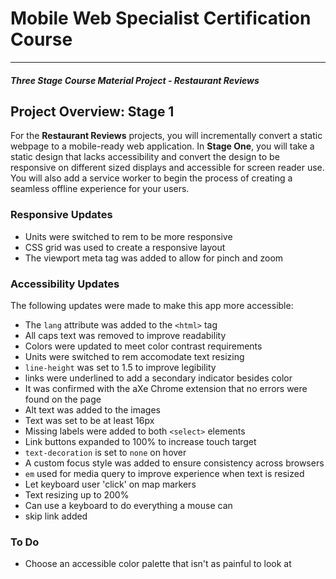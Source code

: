 # Mobile Web Specialist Certification Course
---
#### _Three Stage Course Material Project - Restaurant Reviews_

## Project Overview: Stage 1

For the **Restaurant Reviews** projects, you will incrementally convert a static webpage to a mobile-ready web application. In **Stage One**, you will take a static design that lacks accessibility and convert the design to be responsive on different sized displays and accessible for screen reader use. You will also add a service worker to begin the process of creating a seamless offline experience for your users.

### Responsive Updates
* Units were switched to rem to be more responsive
* CSS grid was used to create a responsive layout
* The viewport meta tag was added to allow for pinch and zoom

### Accessibility Updates
The following updates were made to make this app more accessible:
* The `lang` attribute was added to the `<html>` tag
* All caps text was removed to improve readability
* Colors were updated to meet color contrast requirements
* Units were switched to rem accomodate text resizing
* `line-height` was set to 1.5 to improve legibility
* links were underlined to add a secondary indicator besides color 
* It was confirmed with the aXe Chrome extension that no errors were found on the page
* Alt text was added to the images
* Text was set to be at least 16px
* Missing labels were added to both `<select>` elements 
* Link buttons expanded to 100% to increase touch target
* `text-decoration` is set to `none` on hover 
* A custom focus style was added to ensure consistency across browsers
* `em` used for media query to improve experience when text is resized
* Let keyboard user 'click' on map markers
* Text resizing up to 200%
* Can use a keyboard to do everything a mouse can
* skip link added

### To Do
* Choose an accessible color palette that isn't as painful to look at










